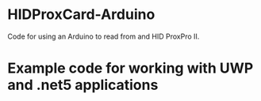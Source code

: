 # HIDProxCard-Arduino
Code for using an Arduino to read from and HID ProxPro II.




# Example code for working with UWP and .net5 applications
